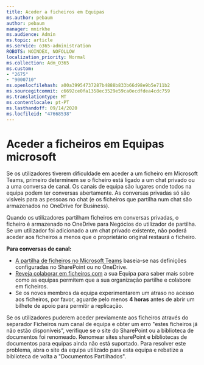 ```yaml
---
title: Aceder a ficheiros em Equipas
ms.author: pebaum
author: pebaum
manager: mnirkhe
ms.audience: Admin
ms.topic: article
ms.service: o365-administration
ROBOTS: NOINDEX, NOFOLLOW
localization_priority: Normal
ms.collection: Adm_O365
ms.custom:
- "2675"
- "9000710"
ms.openlocfilehash: a00a39954737287b4888b833b66d98e9b5e711b2
ms.sourcegitcommit: c6692ce0fa1358ec3529e59ca0ecdfdea4cdc759
ms.translationtype: MT
ms.contentlocale: pt-PT
ms.lasthandoff: 09/14/2020
ms.locfileid: "47668538"
---
```

# <a name="accessing-files-in-microsoft-teams"></a>Aceder a ficheiros em Equipas microsoft

Se os utilizadores tiverem dificuldade em aceder a um ficheiro em Microsoft Teams, primeiro determinem se o ficheiro está ligado a um chat privado ou a uma conversa de canal. Os canais de equipa são lugares onde todos na equipa podem ter conversas abertamente. As conversas privadas só são visíveis para as pessoas no chat (e os ficheiros que partilha num chat são armazenados no OneDrive for Business).

Quando os utilizadores partilham ficheiros em conversas privadas, o ficheiro é armazenado no OneDrive para Negócios do utilizador de partilha. Se um utilizador foi adicionado a um chat privado existente, não poderá aceder aos ficheiros a menos que o proprietário original restaurá o ficheiro.    

**Para conversas de canal:**

- [A partilha de ficheiros no Microsoft Teams](https://docs.microsoft.com/MicrosoftTeams/sharing-files-in-teams) baseia-se nas definições configuradas no SharePoint ou no OneDrive. 
- [Reveja colaborar em ficheiros com](https://support.office.com/article/Collaborate-on-files-with-your-Team-9b200289-dbac-4823-85bd-628a5c7bb0ae) a sua Equipa para saber mais sobre como as equipas permitem que a sua organização partilhe e colabore em ficheiros. 
- Se os novos membros da equipa experimentarem um atraso no acesso aos ficheiros, por favor, aguarde pelo menos **4 horas** antes de abrir um bilhete de apoio para permitir a replicação. 

Se os utilizadores puderem aceder previamente aos ficheiros através do separador Ficheiros num canal de equipa e obter um erro "estes ficheiros já não estão disponíveis", verifique se o site do SharePoint ou a biblioteca de documentos foi renomeado. Renomear sites sharePoint e bibliotecas de documentos para equipas ainda não está suportado. Para resolver este problema, abra o site da equipa utilizado para esta equipa e rebatize a biblioteca de volta a "Documentos Partilhados".